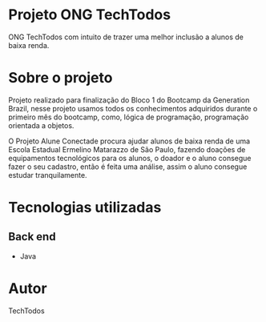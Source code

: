 # Projeto ONG TechTodos
ONG TechTodos com intuito de trazer uma melhor inclusão a alunos de baixa renda.

# Sobre o projeto

Projeto realizado para finalização do Bloco 1 do Bootcamp da Generation Brazil, nesse projeto usamos todos os conhecimentos adquiridos durante o primeiro mês do bootcamp, como, lógica de programação, programação orientada a objetos. 

O Projeto Alune Conectade procura ajudar alunos de baixa renda de uma Escola Estadual Ermelino Matarazzo de São Paulo, fazendo doações de equipamentos tecnológicos para os alunos, o doador e o aluno consegue fazer o seu cadastro, então é feita uma análise, assim o aluno consegue estudar tranquilamente.  


# Tecnologias utilizadas
## Back end
- Java

# Autor

TechTodos
